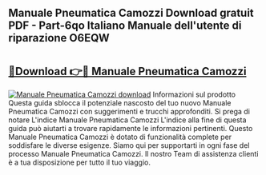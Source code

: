 ## Manuale Pneumatica Camozzi Download gratuit PDF - Part-6qo Italiano Manuale dell'utente di riparazione O6EQW

# <h2><a href="http://dfgyxl.blite.top/?on=Manuale+Pneumatica+Camozzi">🔗Download 👉🔴 Manuale Pneumatica Camozzi</a></h2>

[![Manuale Pneumatica Camozzi download](https://i.imgur.com/lujVjoI.png)](http://dfgyxl.blite.top/?on=Manuale+Pneumatica+Camozzi)
Informazioni sul prodotto Questa guida sblocca il potenziale nascosto del tuo nuovo Manuale Pneumatica Camozzi con suggerimenti e trucchi approfonditi. Si prega di notare L'indice Manuale Pneumatica Camozzi L'indice alla fine di questa guida può aiutarti a trovare rapidamente le informazioni pertinenti. Questo Manuale Pneumatica Camozzi è dotato di funzionalità complete per soddisfare le diverse esigenze. Siamo qui per supportarti in ogni fase del processo Manuale Pneumatica Camozzi. Il nostro Team di assistenza clienti è a tua disposizione per tutto il tuo viaggio.
